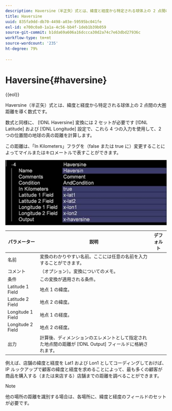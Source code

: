 ```yaml
---
description: Haversine（半正矢）式とは、緯度と経度から特定される球体上の 2 点間の大圏距離を導く数式です。
title: Haversine
uuid: 835fa9dd-db70-4498-a03e-59595bc041fe
exl-id: e700c0a0-1a1a-4c56-bb4f-1deb1b39b059
source-git-commit: b1dda69a606a16dccca30d2a74c7e63dbd27936c
workflow-type: tm+mt
source-wordcount: '235'
ht-degree: 79%

---
```


# Haversine{#haversine}

{{eol}}

Haversine（半正矢）式とは、緯度と経度から特定される球体上の 2 点間の大圏距離を導く数式です。

数式と同様に、 [!DNL Haversine] 変換には 2 セットが必要です [!DNL Latitude] および [!DNL Longitude] 設定で、これら 4 つの入力を使用して、2 つの位置間の地球の真の距離を計算します。

この距離は、「In Kilometers」フラグを（false または true に）変更することによってマイルまたはキロメートルで表すことができます。

![](assets/cfg_TransformationType_Haversine.png)

| パラメーター | 説明 | デフォルト |
|---|---|---|
| 名前 | 変換のわかりやすい名前。ここには任意の名前を入力することができます。 |  |
| コメント | （オプション）。変換についてのメモ。 |  |
| 条件 | この変換が適用される条件。 |  |
| Latitude 1 Field | 地点 1 の緯度。 |  |
| Latitude 2 Field | 地点 2 の緯度。 |  |
| Longitude 1 Field | 地点 1 の経度。 |  |
| Longitude 2 Field | 地点 2 の経度。 |  |
| 出力 | 計算後、ディメンションのエレメントとして指定された地点間の距離が [!DNL Output] フィールドに格納されます。 |  |

例えば、店舗の緯度と経度を Lat1 および Lon1 としてコーディングしておけば、IP ルックアップで顧客の緯度と経度を求めることによって、最も多くの顧客が商品を購入する（または来店する）店舗までの距離を調べることができます。

>[!NOTE]
>
>他の場所の距離を識別する場合は、各場所に、緯度と経度のフィールドのセットが必要です。
